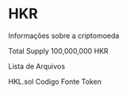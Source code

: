 # HKR
Informações sobre a criptomoeda 

Total Supply 100,000,000 HKR

Lista de Arquivos 

HKL.sol 
Codigo Fonte Token 


